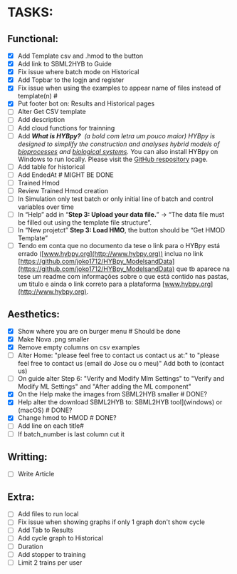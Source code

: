 # TASKS:

## Functional:
- [x] Add Template csv and .hmod to the button
- [x] Add link to SBML2HYB to Guide
- [x] Fix issue where batch mode on Historical
- [x] Add Topbar to the logjn and register 
- [x] Fix issue when using the examples to appear name of files instead of template(n) #
- [x] Put footer bot on: Results and Historical pages 
- [ ] Alter Get CSV template
- [ ] Add description
- [ ] Add cloud functions for trainning
- [ ] Add **_What is HYBpy?_**  _(a bold com letra um pouco maior)_
	_HYBpy is designed to simplify the construction and analyses hybrid models of [bioprocesses](__[https://www.sciencedirect.com/science/article/pii/S0098135422002897?via%3Dihub#abs0001](https://www.sciencedirect.com/science/article/pii/S0098135422002897?via%3Dihub#abs0001)__) and [biological systems](__[https://www.mdpi.com/2673-2688/4/1/14#B25-ai-04-00014](https://www.mdpi.com/2673-2688/4/1/14#B25-ai-04-00014)__)._
	You can also install HYBpy on Windows to run locally. Please visit the [GitHub respository](__[https://github.com/joko1712/HYBpy](https://github.com/joko1712/HYBpy)__) page.
- [ ] Add table for historical
- [ ] Add EndedAt # MIGHT BE DONE
- [ ] Trained Hmod
- [ ] Review Trained Hmod creation
- [ ] In Simulation only test batch or only initial line of batch and control variables over time
- [ ] In “Help” add in “**Step 3: Upload your data file.**” -> “The data file must be filled out using the template file structure”.
- [ ] In “New projetct”  **Step 3: Load HMO**, the button should be “Get HMOD Template”
- [ ] Tendo em conta que no documento da tese o link para o HYBpy está errado ([www.hybpy.org](http://www.hybpy.org)) inclua no link [https://github.com/joko1712/HYBpy_ModelsandData](https://github.com/joko1712/HYBpy_ModelsandData) que tb aparece na tese um readme com informações sobre o que está contido nas pastas, um titulo e ainda o link correto para a plataforma [www.hybpy.org](http://www.hybpy.org).

## Aesthetics:
- [x] Show where you are on burger menu # Should be done
- [x] Make Nova .png smaller
- [x] Remove empty columns on csv examples
- [ ] Alter Home:
      "please feel free to contact us contact us at:" to "please feel free to contact us (email do Jose ou o meu)"  Add both to (contact us)
- [ ] On guide alter Step 6: "Verify and Modify Mlm Settings" to "Verify and Modify ML Settings" and "After adding the ML component" 
- [x] On the Help make the images from SBML2HYB smaller # DONE?
- [x] Help alter the download SBML2HYB to: SBML2HYB tool](windows) or  (macOS) # DONE?
- [x] Change hmod to HMOD # DONE?
- [ ] Add line on each title#
- [ ] If batch_number is last column cut it
## Writting:
- [ ] Write Article

## Extra:
- [ ] Add files to run local
- [ ] Fix issue when showing graphs if only 1 graph don't show cycle 
- [ ] Add Tab to Results
- [ ] Add cycle graph to Historical
- [ ] Duration
- [ ] Add stopper to training
- [ ] Limit 2 trains per user